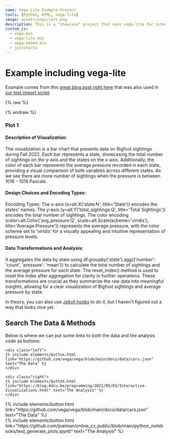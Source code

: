 ```yaml
---
name: Vega Lite Example Project
tools: [Python, HTML, vega-lite]
image: assets/pngs/cars.png
description: This is a "showcase" project that uses vega-lite for interactive viz!
custom_js:
  - vega.min
  - vega-lite.min
  - vega-embed.min
  - justcharts
---
```



# Example including vega-lite

Example comes from this [great blog post right here](https://blog.4dcu.be/programming/2021/05/03/Interactive-Visualizations.html) that was also used in [our test import script](https://github.com/UIUC-iSchool-DataViz/is445_bcubcg_fall2022/blob/main/week01/test_imports_week01.ipynb).

{% raw %}
<vegachart schema-url="{{ site.baseurl }}/assets/json/plot2.json" style="width: 100%"></vegachart>
<script src="https://cdn.jsdelivr.net/npm/vega@5"></script>
<script src="https://cdn.jsdelivr.net/npm/vega-lite@5"></script>
<script src="https://cdn.jsdelivr.net/npm/vega-embed@6"></script>
{% endraw %}

<vegachart schema-url="{{ site.baseurl }}/assets/json/Sightings.json" style="width: 100%"></vegachart>


### Plot 1

#### Description of Visualization:
The visualization is a bar chart that presents data on Bigfoot sightings during Fall 2022. Each bar represents a state, showcasing the total number of sightings on the y-axis and the states on the x-axis. Additionally, the color of each bar represents the average pressure recorded in each state, providing a visual comparison of both variables across different states. As we see there are more number of sightings when the pressure is between 1016 - 1018 Pascals.

#### Design Choices and Encoding Types:
Encoding Types:
The x-axis (x=alt.X('state:N', title='State')) encodes the states' names.
The y-axis (y=alt.Y('total_sightings:Q', title='Total Sightings')) encodes the total number of sightings.
The color encoding (color=alt.Color('avg_pressure:Q', scale=alt.Scale(scheme='viridis'), title='Average Pressure')) represents the average pressure, with the color scheme set to 'viridis' for a visually appealing and intuitive representation of pressure levels.

#### Data Transformations and Analysis:
It aggregates the data by state using df.groupby('state').agg({'number': 'count', 'pressure': 'mean'}) to calculate the total number of sightings and the average pressure for each state.
The reset_index() method is used to reset the index after aggregation for clarity in further operations.
These transformations are crucial as they summarize the raw data into meaningful insights, allowing for a clear visualization of Bigfoot sightings and average pressure by state.




In theory, you can also use [Jekyll hooks](https://jekyllrb.com/docs/plugins/hooks/) to do it, but I haven't figured out a way that looks nice yet.


## Search The Data & Methods

Below is where we can put some links to both the data and the analysis code as buttons:

```
<div class="left">
{% include elements/button.html link="https://github.com/vega/vega/blob/main/docs/data/cars.json" text="The Data" %}
</div>

<div class="right">
{% include elements/button.html link="https://blog.4dcu.be/programming/2021/05/03/Interactive-Visualizations.html" text="The Analysis" %}
</div>
```

<!-- these are written in a combo of html and liquid --> 

<div class="left">
{% include elements/button.html link="https://github.com/vega/vega/blob/main/docs/data/cars.json" text="The Data" %}
</div>

<div class="right">
{% include elements/button.html link="https://github.com/jnaiman/online_cv_public/blob/main/python_notebooks/test_generate_plots.ipynb" text="The Analysis" %}
</div>

